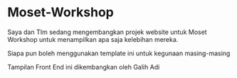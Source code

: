 # Moset-Workshop
Saya dan TIm sedang mengembangkan projek website untuk Moset Workshop untuk menampilkan apa saja kelebihan mereka.

Siapa pun boleh menggunakan template ini untuk kegunaan masing-masing

Tampilan Front End ini dikembangkan oleh Galih Adi
